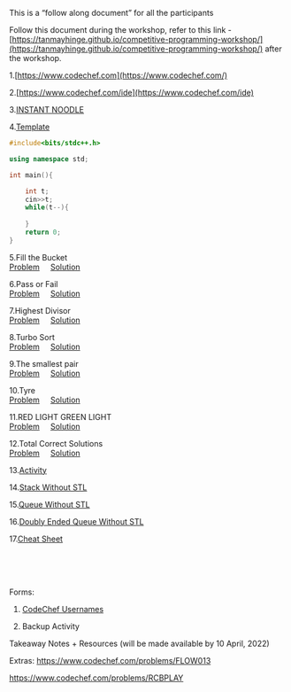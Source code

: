 This is a “follow along document” for all the participants

Follow this document during the workshop, refer to this link - [https://tanmayhinge.github.io/competitive-programming-workshop/](https://tanmayhinge.github.io/competitive-programming-workshop/)  after the workshop.

1.[https://www.codechef.com](https://www.codechef.com/)

2.[https://www.codechef.com/ide](https://www.codechef.com/ide)

3.[INSTANT NOODLE](https://www.codechef.com/problems/INSTNOODLE)

4.[Template](https://github.com/tanmayhinge/competitive-programming-workshop/blob/main/template.cpp)

```cpp
#include<bits/stdc++.h>

using namespace std;

int main(){

    int t;
    cin>>t;
    while(t--){
        
    }
    return 0;
}
```

5.Fill the Bucket<br>
[Problem](https://www.codechef.com/problems/FBC)&nbsp;&nbsp;&nbsp;&nbsp;	[Solution]()

6.Pass or Fail<br>
 [Problem](https://www.codechef.com/problems/PASSORFAIL)&nbsp;&nbsp;&nbsp;&nbsp; [Solution]()

7.Highest Divisor<br>
[Problem](https://www.codechef.com/problems/HDIVISR)&nbsp;&nbsp;&nbsp;&nbsp;	[Solution]()

8.Turbo Sort<br>
[Problem](https://www.codechef.com/problems/TSORT/)&nbsp;&nbsp;&nbsp;&nbsp;	[Solution]()

9.The smallest pair<br>
[Problem](https://www.codechef.com/problems/SMPAIR)&nbsp;&nbsp;&nbsp;&nbsp;	[Solution]()

10.Tyre<br>
[Problem](https://www.codechef.com/problems/TYRE)&nbsp;&nbsp;&nbsp;&nbsp;	[Solution]()

11.RED LIGHT GREEN LIGHT<br>
[Problem](https://www.codechef.com/problems/DOLL/)&nbsp;&nbsp;&nbsp;&nbsp;	[Solution]()

12.Total Correct Solutions<br>
[Problem](https://www.codechef.com/problems/TOTCRT)&nbsp;&nbsp;&nbsp;&nbsp;	[Solution]()

13.[Activity](https://www.codechef.com/CPWA2022)

14.[Stack Without STL](https://github.com/tanmayhinge/competitive-programming-workshop/blob/main/Stack_Wto_STL.cpp)

15.[Queue Without STL](https://github.com/tanmayhinge/competitive-programming-workshop/blob/main/Queue_wto_STL.cpp)

16.[Doubly Ended Queue Without STL](https://github.com/tanmayhinge/competitive-programming-workshop/blob/main/deque_wto_STL.cpp)

17.[Cheat Sheet](https://hackingcpp.com/cpp/cheat_sheets.html#hfold3a)

<br>
<br>
<br>

Forms:

1. [CodeChef Usernames](https://docs.google.com/forms/d/e/1FAIpQLScykL4qJmO8CVHakAT6BECb93D3lITwn9kOgrQ78rJTljrEjQ/viewform?usp=sf_link)

2. Backup Activity


Takeaway Notes + Resources (will be made available by 10 April, 2022)

Extras:
https://www.codechef.com/problems/FLOW013

https://www.codechef.com/problems/RCBPLAY